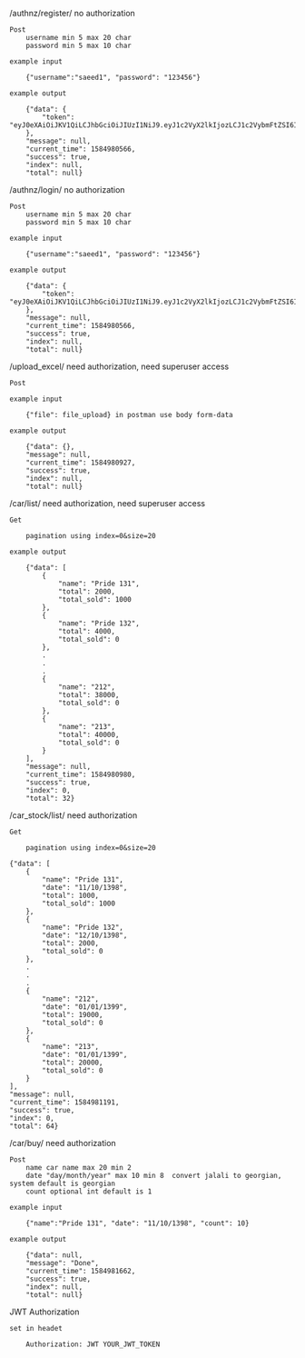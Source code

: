 /authnz/register/   no authorization
    
    Post
        username min 5 max 20 char
        password min 5 max 10 char

    example input
    
        {"username":"saeed1", "password": "123456"}
    
    example output
    
        {"data": {
            "token": "eyJ0eXAiOiJKV1QiLCJhbGciOiJIUzI1NiJ9.eyJ1c2VyX2lkIjozLCJ1c2VybmFtZSI6InNhZWVkMiIsImV4cCI6MTU4NzU3MjU2NiwiZW1haWwiOiIiLCJvcmlnX2lhdCI6MTU4NDk4MDU2Nn0.-8DZiYaO55fHnJbc9JgyeQ7Tgx16W24soy_BjbrxhY0"
        },
        "message": null,
        "current_time": 1584980566,
        "success": true,
        "index": null,
        "total": null}

/authnz/login/  no authorization

    Post
        username min 5 max 20 char
        password min 5 max 10 char

    example input
    
        {"username":"saeed1", "password": "123456"}
    
    example output
    
        {"data": {
            "token": "eyJ0eXAiOiJKV1QiLCJhbGciOiJIUzI1NiJ9.eyJ1c2VyX2lkIjozLCJ1c2VybmFtZSI6InNhZWVkMiIsImV4cCI6MTU4NzU3MjU2NiwiZW1haWwiOiIiLCJvcmlnX2lhdCI6MTU4NDk4MDU2Nn0.-8DZiYaO55fHnJbc9JgyeQ7Tgx16W24soy_BjbrxhY0"
        },
        "message": null,
        "current_time": 1584980566,
        "success": true,
        "index": null,
        "total": null}

/upload_excel/  need authorization, need superuser access

    Post
    
    example input
    
        {"file": file_upload} in postman use body form-data
    
    example output
    
        {"data": {},
        "message": null,
        "current_time": 1584980927,
        "success": true,
        "index": null,
        "total": null}

/car/list/  need authorization, need superuser access

    Get
    
        pagination using index=0&size=20
        
    example output
    
        {"data": [
            {
                "name": "Pride 131",
                "total": 2000,
                "total_sold": 1000
            },
            {
                "name": "Pride 132",
                "total": 4000,
                "total_sold": 0
            },
            .
            .
            .
            {
                "name": "212",
                "total": 38000,
                "total_sold": 0
            },
            {
                "name": "213",
                "total": 40000,
                "total_sold": 0
            }
        ],
        "message": null,
        "current_time": 1584980980,
        "success": true,
        "index": 0,
        "total": 32}
    
/car_stock/list/    need authorization

    Get
    
        pagination using index=0&size=20
       
    {"data": [
        {
            "name": "Pride 131",
            "date": "11/10/1398",
            "total": 1000,
            "total_sold": 1000
        },
        {
            "name": "Pride 132",
            "date": "12/10/1398",
            "total": 2000,
            "total_sold": 0
        },
        .
        .
        .
        {
            "name": "212",
            "date": "01/01/1399",
            "total": 19000,
            "total_sold": 0
        },
        {
            "name": "213",
            "date": "01/01/1399",
            "total": 20000,
            "total_sold": 0
        }
    ],
    "message": null,
    "current_time": 1584981191,
    "success": true,
    "index": 0,
    "total": 64}

/car/buy/   need authorization

    Post
        name car name max 20 min 2
        date "day/month/year" max 10 min 8  convert jalali to georgian, system default is georgian
        count optional int default is 1

    example input
    
        {"name":"Pride 131", "date": "11/10/1398", "count": 10}
    
    example output
    
        {"data": null,
        "message": "Done",
        "current_time": 1584981662,
        "success": true,
        "index": null,
        "total": null}

JWT Authorization

    set in headet
    
        Authorization: JWT YOUR_JWT_TOKEN